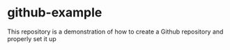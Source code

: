 # github-example
This repository is a demonstration of how to create a Github repository and properly set it up
